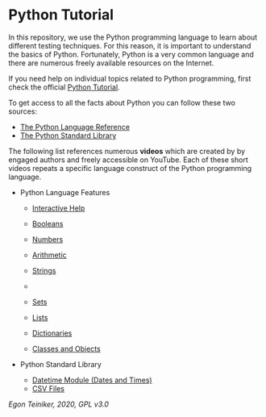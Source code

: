 # Python Tutorial

In this repository, we use the Python programming language to learn about different testing techniques.
For this reason, it is important to understand the basics of Python.
Fortunately, Python is a very common language and there are numerous freely available resources on the Internet.

If you need help on individual topics related to Python programming, first check the official
[Python Tutorial](https://docs.python.org/3/tutorial/index.html).

To get access to all the facts about Python you can follow these two sources:
* [The Python Language Reference](https://docs.python.org/3/reference/index.html)
* [The Python Standard Library](https://docs.python.org/3/library/index.html)

The following list references numerous **videos** which are created by by engaged authors and freely accessible on YouTube.
Each of these short videos repeats a specific language construct of the Python programming language.

* Python Language Features
  * [Interactive Help](https://youtu.be/BVXv0-1Rcc8)
  * [Booleans](https://youtu.be/9OK32jb_TdI)
  * [Numbers](https://youtu.be/_87ASgggEg0)
  * [Arithmetic](https://youtu.be/Aj8FQRIHJSc)
  * [Strings](https://youtu.be/iAzShkKzpJo)
  *

  * [Sets](https://youtu.be/sBvaPopWOmQ)
  * [Lists](https://youtu.be/ohCDWZgNIU0)
  * [Dictionaries](https://youtu.be/XCcpzWs-CI4)

  * [Classes and Objects](https://youtu.be/apACNr7DC_s)

* Python Standard Library
    * [Datetime Module (Dates and Times)](https://youtu.be/RjMbCUpvIgw)
    * [CSV Files](https://youtu.be/Xi52tx6phRU)


*Egon Teiniker, 2020, GPL v3.0*
